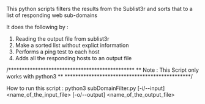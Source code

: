 This python scripts filters the results from the Sublist3r and sorts that to a list of responding web sub-domains 

It does the following by :
1. Reading the output file from sublist3r 
2. Make a sorted list without explict information
3. Performs a ping test to each host
4. Adds all the responding hosts to an output file


/***********************************************
** Note : This Script only works with python3 **
***********************************************/

How to run this script :
python3 subDomainFilter.py [-i/--input] <name_of_the_input_file> [-o/--output] <name_of_the_output_file>

